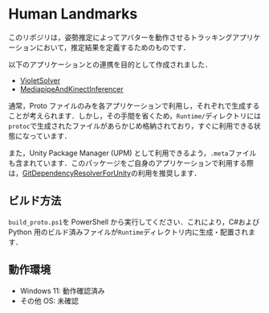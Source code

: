# Human Landmarks

このリポジリは，姿勢推定によってアバターを動作させるトラッキングアプリケーションにおいて，推定結果を定義するためのものです．

以下のアプリケーションとの連携を目的として作成されました．

- [VioletSolver](https://github.com/ec-k/VioletSolver)
- [MediapipeAndKinectInferencer](https://github.com/ec-k/MediapipeAndKinectInferencer)

通常，Proto ファイルのみを各アプリケーションで利用し，それぞれで生成することが考えられます．しかし，その手間を省くため，`Runtime/`ディレクトリには`protoc`で生成されたファイルがあらかじめ格納されており，すぐに利用できる状態になっています．

また，Unity Package Manager (UPM) として利用できるよう，`.meta`ファイルも含まれています．このパッケージをご自身のアプリケーションで利用する際は，[GitDependencyResolverForUnity](https://github.com/mob-sakai/GitDependencyResolverForUnity)の利用を推奨します．

## ビルド方法

`build_proto.ps1`を PowerShell から実行してください．これにより，C#および Python 用のビルド済みファイルが`Runtime`ディレクトリ内に生成・配置されます．

## 動作環境

- Windows 11: 動作確認済み
- その他 OS: 未確認
